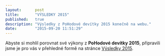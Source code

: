 ```yaml
---
layout:      post
title:       "VÝSLEDKY 2015"
published:   true
description: "Výsledky z PoHodové devítky 2015 konečně na webu."
date:        "2015-09-20 11:51:29"
---
```


<p>Abyste si mohlil porovnat své výkony z <strong>PoHodové devítky 2015</strong>, připravili jsme je pro vás v přehledné formě na stránce <a href="/vysledky/pohodova-devitka-2015/9-km">Výsledky 2015</a>.</p>